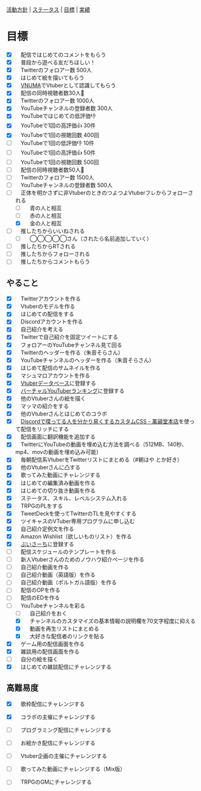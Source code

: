 [活動方針](index.md) | [ステータス](status.md) | [目標](achievement.md) | [実績](result.md)

# 目標

- [x] 　配信ではじめてのコメントをもらう
- [x] 　普段から遊べる友だちほしい！
- [x] 　Twitterのフォロアー数 500人
- [x] 　はじめて絵を描いてもらう
- [x] 　[VNUMA](https://vnuma.net/)でVtuberとして認識してもらう
- [x] 　配信の同時視聴者数30人👀
- [x] 　Twitterのフォロアー数 1000人
- [x] 　YouTubeチャンネルの登録者数 300人
- [x] 　YouTubeではじめての低評価👎
- [x] 　YouTubeで1回の高評価👍 30件
- [x] 　YouTubeで1回の視聴回数 400回
- [ ] 　YouTubeで1回の低評価👎 10件
- [ ] 　YouTubeで1回の高評価👍 50件
- [ ] 　YouTubeで1回の視聴回数 500回
- [ ] 　配信の同時視聴者数50人👀
- [ ] 　Twitterのフォロアー数 1500人
- [ ] 　YouTubeチャンネルの登録者数 500人
- [ ] 　正体を明かさずに非VtuberのときのつよつよVtuberフレからフォローされる
  - [ ] 　青の人と相互
  - [ ] 　赤の人と相互
  - [x] 　金の人と相互
- [ ] 　推したちからいいねされる
  - [ ] 　◯◯◯◯◯さん（されたら名前追加していく）
- [ ] 　推したちからRTされる
- [ ] 　推したちからフォローされる
- [ ] 　推したちからコメントもらう

## やること

- [x] 　Twitterアカウントを作る
- [x] 　Vtuberのモデルを作る
- [x] 　はじめての配信をする
- [x] 　Discordアカウントを作る
- [x] 　自己紹介を考える
- [x] 　Twitterで自己紹介を固定ツイートにする
- [x] 　フォロアーのYouTubeチャンネル見て回る
- [x] 　Twitterのヘッダーを作る（朱音そらさん）
- [x] 　YouTubeチャンネルのヘッダーを作る（朱音そらさん）
- [x] 　はじめて配信のサムネイルを作る
- [x] 　マシュマロアカウントを作る
- [x] 　[Vtuberデータベース](https://vtuber-post.com/)に登録する
- [x] 　[バーチャルYouTuberランキング](https://social.userlocal.jp/?stage=youtube_vy_reg)に登録する
- [x] 　他のVtuberさんの絵を描く
- [x] 　マッマの紹介をする
- [x] 　他のVtuberさんとはじめてのコラボ
- [x] 　[Discordで喋ってる人を分かり易くするカスタムCSS - 萬巓堂本店](https://manten-do.net/archives/273)を使って配信をリッチにする
- [x] 　配信画面に翻訳機能を追加する
- [x] 　TwitterにYouTubeの動画を埋め込む方法を調べる（512MB、140秒、mp4、movの動画を埋め込み可能）
- [x] 　毎朝配信系VtuberをTwitterリストにまとめる（#朝はや とか好き）
- [x] 　他のVtuberさんに凸する
- [x] 　歌ってみた動画にチャレンジする
- [x] 　はじめての編集済み動画を作る
- [x] 　はじめての切り抜き動画を作る
- [x] 　ステータス、スキル、レベルシステム入れる
- [x] 　TRPGのPLをする
- [x] 　TweetDeckを使ってTwitterのTLを見やすくする
- [x] 　ツイキャスのVTuber専用プログラムに申し込む
- [x] 　自己紹介定例文を作る
- [x] 　Amazon Wishlist（欲しいものリスト）を作る
- [x] 　[ぶいさーち](https://www.vsearch.jp/)に登録する
- [ ] 　配信スケジュールのテンプレートを作る
- [ ] 　新人Vtuberさんのためのノウハウ紹介ページを作る
- [ ] 　自己紹介動画を作る
- [ ] 　自己紹介動画（英語版）を作る
- [ ] 　自己紹介動画（ポルトガル語版）を作る
- [ ] 　配信のOPを作る
- [ ] 　配信のEDを作る
- [ ] 　YouTubeチャンネルを彩る
  - [ ] 　自己紹介をおく
  - [x] 　チャンネルのカスタマイズの基本情報の説明欄を70文字程度に抑える
  - [x] 　動画を再生リストにまとめる
  - [x] 　大好きな配信者のリンクを貼る
- [x] 　ゲーム用の配信画面を作る
- [x] 　雑談用の配信画面を作る
- [ ] 　自分の絵を描く
- [x] 　はじめての雑談配信にチャレンジする

## 高難易度

- [x] 　歌枠配信にチャレンジする
- [x] 　コラボの主催にチャレンジする
- [ ] 　プログラミング配信にチャレンジする
- [ ] 　お絵かき配信にチャレンジする
- [ ] 　Vtuber企画の主催にチャレンジする
- [ ] 　歌ってみた動画にチャレンジする（Mix版）
- [ ] 　TRPGのGMにチャレンジする

